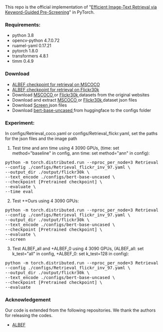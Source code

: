 This repo is the official implementation of "[Efficient Image-Text Retrieval via Keyword-Guided Pre-Screening](https://arxiv.org/abs/2303.07740)" in PyTorch.

### Requirements:
* python 3.8
* opencv-python 4.7.0.72
* ruamel-yaml 0.17.21 
* pytorch 1.8.0
* transformers 4.8.1
* timm 0.4.9

### Download
* <a href="https://storage.googleapis.com/sfr-pcl-data-research/ALBEF/mscoco.pth"> ALBEF checkpoint for retrieval on MSCOCO </a>
* <a href="https://storage.googleapis.com/sfr-pcl-data-research/ALBEF/flickr30k.pth"> ALBEF checkpoint for retrieval on Flickr30k </a>
* Download <a href="https://cocodataset.org/#download"> MSCOCO </a> or <a href="http://shannon.cs.illinois.edu/DenotationGraph/"> Flickr30k </a>      datasets from the original websites
* Download and extract <a href="https://storage.googleapis.com/sfr-vision-language-research/datasets/coco_karpathy_test.json"> MSCOCO </a> or <a      href="https://storage.googleapis.com/sfr-vision-language-research/datasets/flickr30k_test.json"> Flickr30k </a> dataset json files
* Download <a href="https://drive.google.com/drive/folders/1hQmytQZN61chxW9VYRFM2RNUqzNuxUmu?usp=drive_link"> Screen </a> json files
* Download <a href="https://huggingface.co/bert-base-uncased"> bert-base-uncased </a> from huggingface to the configs folder

### Experiment:
In configs/Retrieval_coco.yaml or configs/Retrieval_flickr.yaml, set the paths for the json files and the image path 
1. Test time and ann time using 4 3090 GPUs, (time: set method="baseline" in config, ann time: set method="ann" in config):
<pre>python -m torch.distributed.run --nproc_per_node=3 Retrieval_inv.py \
--config ./configs/Retrieval_flickr_inv_97.yaml \
--output_dir ./output/flickr30k \
--text_encode ./configs/bert-base-uncased \
--checkpoint [Pretrained checkpoint] \
--evaluate \
--time_eval</pre> 

2. Test ++Ours using 4 3090 GPUs:
<pre>python -m torch.distributed.run --nproc_per_node=3 Retrieval_inv.py \
--config ./configs/Retrieval_flickr_inv_97.yaml \
--output_dir ./output/flickr30k \
--text_encode ./configs/bert-base-uncased \
--checkpoint [Pretrained checkpoint] \
--evaluate \
--screen </pre> 

3. Test ALBEF_all and +ALBEF_0 using 4 3090 GPUs, (ALBEF_all: set k_test="all" in config, +ALBEF_0: set k_test=128 in config):
<pre>python -m torch.distributed.run --nproc_per_node=3 Retrieval_inv.py \
--config ./configs/Retrieval_flickr_inv_97.yaml \
--output_dir ./output/flickr30k \
--text_encode ./configs/bert-base-uncased \
--checkpoint [Pretrained checkpoint] \
--evaluate</pre> 

### Acknowledgement
Our code is extended from the following repositories. We thank the authors for releasing the codes.
* [ALBEF](https://github.com/salesforce/ALBEF)
